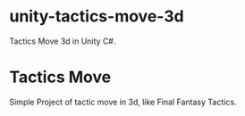 # unity-tactics-move-3d
Tactics Move 3d in Unity C#.


# Tactics Move
Simple Project of tactic move in 3d, like Final Fantasy Tactics.
